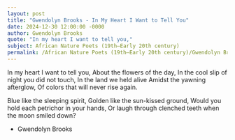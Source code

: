 ```yaml
---
layout: post
title: "Gwendolyn Brooks - In My Heart I Want to Tell You"
date: 2024-12-30 12:00:00 -0000
author: Gwendolyn Brooks
quote: "In my heart I want to tell you,"
subject: African Nature Poets (19th–Early 20th century)
permalink: /African Nature Poets (19th–Early 20th century)/Gwendolyn Brooks/Gwendolyn Brooks - In My Heart I Want to Tell You
---
```


In my heart I want to tell you,
About the flowers of the day,
In the cool slip of night you did not touch,
In the land we held alive
Amidst the yawning afterglow,
Of colors that will never rise again.

Blue like the sleeping spirit,
Golden like the sun-kissed ground,
Would you hold each petrichor in your hands,
Or laugh through clenched teeth when the moon smiled down?

- Gwendolyn Brooks
